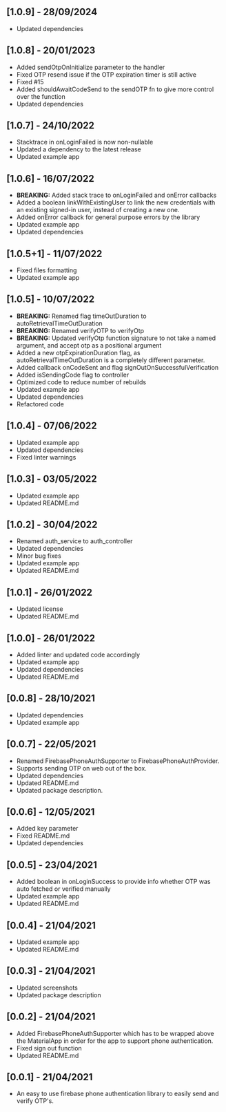 ## [1.0.9] - 28/09/2024

* Updated dependencies

## [1.0.8] - 20/01/2023

* Added sendOtpOnInitialize parameter to the handler
* Fixed OTP resend issue if the OTP expiration timer is still active
* Fixed #15
* Added shouldAwaitCodeSend to the sendOTP fn to give more control over the function
* Updated dependencies

## [1.0.7] - 24/10/2022

* Stacktrace in onLoginFailed is now non-nullable
* Updated a dependency to the latest release
* Updated example app

## [1.0.6] - 16/07/2022

* **BREAKING:** Added stack trace to onLoginFailed and onError callbacks
* Added a boolean linkWithExistingUser to link the new credentials with an existing signed-in user, instead of creating a new one.
* Added onError callback for general purpose errors by the library
* Updated example app
* Updated dependencies

## [1.0.5+1] - 11/07/2022

* Fixed files formatting
* Updated example app

## [1.0.5] - 10/07/2022

* **BREAKING:** Renamed flag timeOutDuration to autoRetrievalTimeOutDuration
* **BREAKING:** Renamed verifyOTP to verifyOtp
* **BREAKING:** Updated verifyOtp function signature to not take a named argument, and accept otp as a positional argument
* Added a new otpExpirationDuration flag, as autoRetrievalTimeOutDuration is a completely different parameter.
* Added callback onCodeSent and flag signOutOnSuccessfulVerification
* Added isSendingCode flag to controller
* Optimized code to reduce number of rebuilds
* Updated example app
* Updated dependencies
* Refactored code

## [1.0.4] - 07/06/2022

* Updated example app
* Updated dependencies
* Fixed linter warnings

## [1.0.3] - 03/05/2022

* Updated example app
* Updated README.md

## [1.0.2] - 30/04/2022

* Renamed auth_service to auth_controller
* Updated dependencies
* Minor bug fixes
* Updated example app
* Updated README.md

## [1.0.1] - 26/01/2022

* Updated license
* Updated README.md

## [1.0.0] - 26/01/2022

* Added linter and updated code accordingly
* Updated example app
* Updated dependencies
* Updated README.md

## [0.0.8] - 28/10/2021

* Updated dependencies
* Updated example app

## [0.0.7] - 22/05/2021

* Renamed FirebasePhoneAuthSupporter to FirebasePhoneAuthProvider.
* Supports sending OTP on web out of the box.
* Updated dependencies
* Updated README.md
* Updated package description.

## [0.0.6] - 12/05/2021

* Added key parameter
* Fixed README.md
* Updated dependencies

## [0.0.5] - 23/04/2021

* Added boolean in onLoginSuccess to provide info whether OTP was auto fetched or verified manually
* Updated example app
* Updated README.md

## [0.0.4] - 21/04/2021

* Updated example app
* Updated README.md

## [0.0.3] - 21/04/2021

* Updated screenshots
* Updated package description

## [0.0.2] - 21/04/2021

* Added FirebasePhoneAuthSupporter which has to be wrapped above the MaterialApp in order for the app to support phone authentication.
* Fixed sign out function
* Updated README.md

## [0.0.1] - 21/04/2021

* An easy to use firebase phone authentication library to easily send and verify OTP's.
